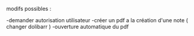 modifs possibles : 

-demander autorisation utilisateur
-créer un pdf a la création d'une note ( changer dolibarr )
-ouverture automatique du pdf 
